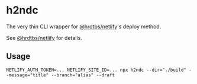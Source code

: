 # h2ndc

The very thin CLI wrapper for [@hrdtbs/netlify](https://github.com/hrdtbs/netlify-js-client)'s deploy method.

See [@hrdtbs/netlify](https://github.com/hrdtbs/netlify-js-client) for details.

## Usage

```command
NETLIFY_AUTH_TOKEN=... NETLIFY_SITE_ID=... npx h2ndc --dir="./build" --message="title" --branch="alias" --draft
```
